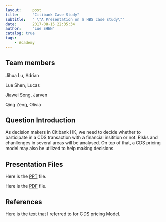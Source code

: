 ```yaml
---
layout:     post
title:      "Citibank Case Study"
subtitle:   " \"A Presentation on a HBS case study\""
date:       2017-08-15 22:35:34
author:     "Lue SHEN"
catalog: true
tags:
    - Academy
---
```


## Team members
Jihua Lu, Adrian

Lue Shen, Lucas

Jiawei Song, Jarven

Qing Zeng, Olivia

## Question Introduction
As decision makers in Citibank HK, we need to decide whether to participate in a CDS transaction with a financial insitition or not. Risks and chanllenges in several areas will be analysed. On top of that, a CDS pricing model may also be utilized to help making decisions.

## Presentation Files
Here is the <a href="/img/in-post/CitibankCaseStudy.pptx">PPT</a> file.

Here is the <a href="/img/in-post/CitibankCaseStudy.pdf">PDF</a> file.

## References
Here is the <a href="https://developers.opengamma.com/quantitative-research/Pricing-and-Risk-Management-of-Credit-Default-Swaps-OpenGamma.pdf">text</a> that I referred to for CDS pricing Model.
